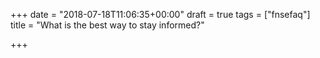 +++
date = "2018-07-18T11:06:35+00:00"
draft = true
tags = ["fnsefaq"]
title = "What is the best way to stay informed?"

+++
